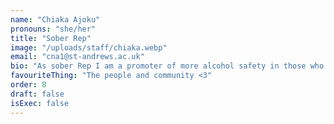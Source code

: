 ```yaml
---
name: "Chiaka Ajoku"
pronouns: "she/her"
title: "Sober Rep"
image: "/uploads/staff/chiaka.webp"
email: "cna1@st-andrews.ac.uk"
bio: "As sober Rep I am a promoter of more alcohol safety in those who drink, an organiser of non-alcohol centred events for all (but especially for those who don’t drink!) and will most likely be found running around at free bars offering cups of water <3"
favouriteThing: "The people and community <3"
order: 8
draft: false
isExec: false
---
```

